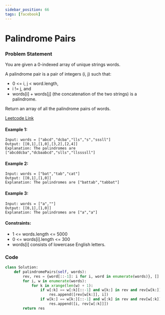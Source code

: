 ```yaml
---
sidebar_position: 66
tags: [facebook]
---
```


# Palindrome Pairs

### Problem Statement

You are given a 0-indexed array of unique strings words.

A palindrome pair is a pair of integers (i, j) such that:

- 0 <= i, j < word.length,
- i != j, and
- words[i] + words[j] (the concatenation of the two strings) is a palindrome.

Return an array of all the palindrome pairs of words.

[Leetcode Link](https://leetcode.com/problems/palindrome-pairs)

#### Example 1:

```
Input: words = ["abcd","dcba","lls","s","sssll"]
Output: [[0,1],[1,0],[3,2],[2,4]]
Explanation: The palindromes are ["abcddcba","dcbaabcd","slls","llssssll"]
```

#### Example 2:

```
Input: words = ["bat","tab","cat"]
Output: [[0,1],[1,0]]
Explanation: The palindromes are ["battab","tabbat"]
```

#### Example 3:

```
Input: words = ["a",""]
Output: [[0,1],[1,0]]
Explanation: The palindromes are ["a","a"]
```

#### Constraints:

- 1 <= words.length <= 5000
- 0 <= words[i].length <= 300
- words[i] consists of lowercase English letters.

### Code

```python title="Python Code"
class Solution:
    def palindromePairs(self, words):
        rev, res = {word[::-1]: i for i, word in enumerate(words)}, []
        for i, w in enumerate(words):
            for k in xrange(len(w) + 1):
                if w[:k] == w[:k][::-1] and w[k:] in rev and rev[w[k:]] != i:
                    res.append([rev[w[k:]], i])
                if w[k:] == w[k:][::-1] and w[:k] in rev and rev[w[:k]] != i and k < len(w):
                    res.append([i, rev[w[:k]]])
        return res
```

